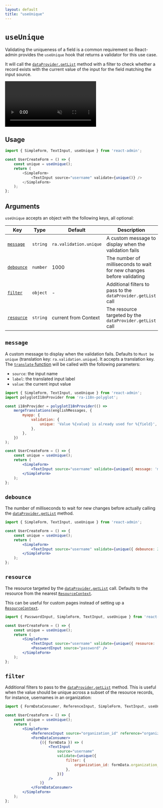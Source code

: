 ```yaml
---
layout: default
title: "useUnique"
---
```


# `useUnique`

Validating the uniqueness of a field is a common requirement so React-admin provides the `useUnique` hook that returns a validator for this use case.

It will call the [`dataProvider.getList`](./DataProviderWriting.md#request-format) method with a filter to check whether a record exists with the current value of the input for the field matching the input source.

<video controls autoplay playsinline muted loop>
  <source src="./img/useUnique.webm" type="video/webm"/>
  <source src="./img/useUnique.mp4" type="video/mp4"/>
  Your browser does not support the video tag.
</video>

## Usage

```js
import { SimpleForm, TextInput, useUnique } from 'react-admin';

const UserCreateForm = () => {
    const unique = useUnique();
    return (
        <SimpleForm>
            <TextInput source="username" validate={unique()} />
        </SimpleForm>
    );
};
```

## Arguments

`useUnique` accepts an object with the following keys, all optional: 

| Key                     | Type           | Default                | Description                                                          |
| ----------------------- | -------------- | ---------------------- | -------------------------------------------------------------------- |
| [`message`](#message)   | `string`       | `ra.validation.unique` | A custom message to display when the validation fails                |
| [`debounce`](#debounce) | `number`       | 1000                   | The number of milliseconds to wait for new changes before validating |
| [`filter`](#filter)     | `object`       | -                      | Additional filters to pass to the `dataProvider.getList` call        |
| [`resource`](#resource) | `string`       | current from Context   | The resource targeted by the `dataProvider.getList` call             |

## `message`

A custom message to display when the validation fails. Defaults to `Must be unique` (translation key: `ra.validation.unique`).
It accepts a translation key. The [`translate` function](./useTranslate.md) will be called with the following parameters:
- `source`: the input name
- `label`: the translated input label
- `value`: the current input value

```jsx
import { SimpleForm, TextInput, useUnique } from 'react-admin';
import polyglotI18nProvider from 'ra-i18n-polyglot';

const i18nProvider = polyglotI18nProvider(() =>
    mergeTranslations(englishMessages, {
        myapp: {
            validation: {
                unique: 'Value %{value} is already used for %{field}',
            },
        },
    })
);

const UserCreateForm = () => {
    const unique = useUnique();
    return (
        <SimpleForm>
            <TextInput source="username" validate={unique({ message: 'myapp.validation.unique' })} />
        </SimpleForm>
    );
};
```

## `debounce`

The number of milliseconds to wait for new changes before actually calling the [`dataProvider.getList`](./DataProviderWriting.md#request-format) method.


```jsx
import { SimpleForm, TextInput, useUnique } from 'react-admin';

const UserCreateForm = () => {
    const unique = useUnique();
    return (
        <SimpleForm>
            <TextInput source="username" validate={unique({ debounce: 2000 })} />
        </SimpleForm>
    );
};
```

## `resource`

The resource targeted by the [`dataProvider.getList`](./DataProviderWriting.md#request-format) call. Defaults to the resource from the nearest [`ResourceContext`](./Resource.md#resource-context).

This can be useful for custom pages instead of setting up a [`ResourceContext`](./Resource.md#resource-context).

```jsx
import { PasswordInput, SimpleForm, TextInput, useUnique } from 'react-admin';

const UserCreateForm = () => {
    const unique = useUnique();
    return (
        <SimpleForm>
            <TextInput source="username" validate={unique({ resource: 'users' })} />
            <PasswordInput source="password" />
        </SimpleForm>
    );
};
```

## `filter`

Additional filters to pass to the [`dataProvider.getList`](./DataProviderWriting.md#request-format) method. This is useful when the value should be unique across a subset of the resource records, for instance, usernames in an organization:

```jsx
import { FormDataConsumer, ReferenceInput, SimpleForm, TextInput, useUnique } from 'react-admin';

const UserCreateForm = () => {
    const unique = useUnique();
    return (
        <SimpleForm>
            <ReferenceInput source="organization_id" reference="organizations" />
            <FormDataConsumer>
                {({ formData }) => (
                    <TextInput
                        source="username"
                        validate={unique({
                            filter: {
                                organization_id: formData.organization_id,
                            },
                        })}
                    />
                )}
            </FormDataConsumer>
        </SimpleForm>
    );
};
```
